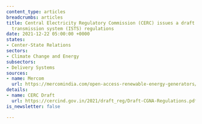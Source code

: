 ```yaml
---
content_type: articles
breadcrumbs: articles
title: Central Electricity Regulatory Commission (CERC) issues a draft on interstate
  transmission system (ISTS) regulations
date: 2021-12-22 05:00:00 +0000
states:
- Center-State Relations
sectors:
- Climate Change and Energy
subsectors:
- Delivery Systems
sources:
- name: Mercom
  url: https://mercomindia.com/open-access-renewable-energy-generators/
details:
- name: CERC Draft
  url: https://cercind.gov.in/2021/draft_reg/Draft-CGNA-Regulations.pdf
is_newsletter: false

---
```

